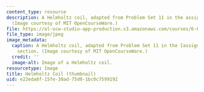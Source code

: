 ```yaml
---
content_type: resource
description: A Helmholtz coil, adapted from Problem Set 11 in the assignments section.
  (Image courtesy of MIT OpenCourseWare.)
file: https://ol-ocw-studio-app-production.s3.amazonaws.com/courses/6-632-electromagnetic-wave-theory-spring-2003/e22eda8f15fe30ad75d01bc0c7599192_6-632s03-th.jpg
file_type: image/jpeg
image_metadata:
  caption: A Helmholtz coil, adapted from Problem Set 11 in the [assignments](pages/assignments)
    section. (Image courtesy of MIT OpenCourseWare.)
  credit: ''
  image-alt: Image of a Helmholtz coil.
resourcetype: Image
title: Helmholtz Coil (thumbnail)
uid: e22eda8f-15fe-30ad-75d0-1bc0c7599192
---
```

